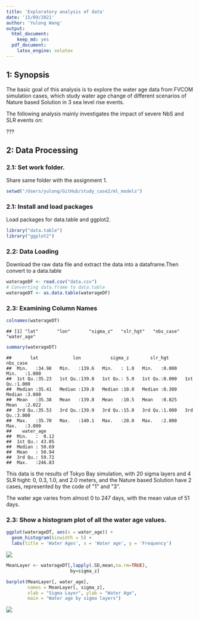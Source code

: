 ```yaml
---
title: 'Exploratory analysis of data'
date: '15/09/2021'
author: 'Yulong Wang'
output:
  html_document:
    keep_md: yes
  pdf_document: 
    latex_engine: xelatex
---
```


## 1: Synopsis
The basic goal of this analysis is to explore the water age data from FVCOM simulation cases, which study water age change of different scenarios of Nature based Solution in 3 sea level rise events.

The following analysis mainly investigates the impact of severe NbS and SLR events on:

???

## 2: Data Processing

### 2.1: Set work folder.

Share same folder with the assignment 1.


```r
setwd("/Users/yulong/GitHub/study_case2/ml_models")
```

### 2.1: Install and load packages

Load packages for data.table and ggplot2.


```r
library("data.table")
library("ggplot2")
```

### 2.2: Data Loading

Download the raw data file and extract the data into a dataframe.Then convert to a data.table


```r
waterageDF <- read.csv("data.csv")
# Converting data.frame to data.table
waterageDT <- as.data.table(waterageDF)
```

### 2.3: Examining Column Names


```r
colnames(waterageDT)
```

```
## [1] "lat"       "lon"       "sigma_z"   "slr_hgt"   "nbs_case"  "water_age"
```

```r
summary(waterageDT)
```

```
##       lat             lon           sigma_z        slr_hgt         nbs_case    
##  Min.   :34.98   Min.   :139.6   Min.   : 1.0   Min.   :0.000   Min.   :1.000  
##  1st Qu.:35.23   1st Qu.:139.8   1st Qu.: 5.0   1st Qu.:0.000   1st Qu.:1.000  
##  Median :35.41   Median :139.8   Median :10.0   Median :0.300   Median :3.000  
##  Mean   :35.38   Mean   :139.8   Mean   :10.5   Mean   :0.825   Mean   :2.022  
##  3rd Qu.:35.53   3rd Qu.:139.9   3rd Qu.:15.0   3rd Qu.:1.000   3rd Qu.:3.000  
##  Max.   :35.70   Max.   :140.1   Max.   :20.0   Max.   :2.000   Max.   :3.000  
##    water_age     
##  Min.   :  0.12  
##  1st Qu.: 43.05  
##  Median : 50.69  
##  Mean   : 50.94  
##  3rd Qu.: 59.72  
##  Max.   :246.83
```

This data is the results of Tokyo Bay simulation, with 20 sigma layers and 4 SLR hight: 0, 0.3, 1.0, and 2.0 meters, and the Nature based Solution have 2 cases, represented by the code of "1" and "3".

The water age varies from almost 0 to 247 days, with the mean value of 51 days.

### 2.3: Show a histogram plot of all the water age values.


```r
ggplot(waterageDT, aes(x = water_age)) +
  geom_histogram(binwidth = 5) +
  labs(title = 'Water Ages', x = 'Water age', y = 'Frequency')
```

![](EDA_files/figure-html/histogram-1.png)<!-- -->


```r
MeanLayer <- waterageDT[,lapply(.SD,mean,na.rm=TRUE),
                        by=sigma_z]

barplot(MeanLayer[, water_age], 
        names = MeanLayer[, sigma_z], 
        xlab = "Sigma Layer", ylab = "Water Age", 
        main = "Water age by sigma layers")
```

![](EDA_files/figure-html/barplot-1.png)<!-- -->

